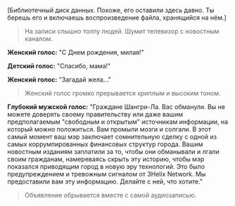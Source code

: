[Библиотечный диск данных. Похоже, его оставили здесь давно. Ты берешь его и включаешь воспроизведение файла, хранящийся на нём.]

>На записи слышно толпу людей. Шумит телевизор с новостным каналом.

**Женский голос:** "С Днем рождения, милая!"

**Детский голос:** "Спасибо, мама!"

**Женский голос:** "Загадай жела..."

>Женский голос громко прерывается хриплым и высоким тоном.

**Глубокий мужской голос:** "Граждане Шангри-Ла. Вас обманули. Вы не можете доверять своему правительству
или даже вашим предполагаемым "свободным и открытым" источникам информации, на который можно положиться. 
Вам промыли мозги и солгали. В этот самый момент ваш мэр заключает сомнительную сделку с одной из самых 
коррумпированных финансовых структур города. Вашим новостным изданиям заплатили за то, чтобы они обманывали 
и лгали своим гражданам, намереваясь скрыть эту историю, чтобы мэр показался приводящим город в новую эру 
технологий. Это было предупреждением и тревожным сигналом от 3Helix Network. Мы предоставили вам эту 
информацию. Делайте с ней, что хотите."

>Объявление обрывается вместе с самой аудиозаписью.
